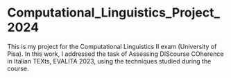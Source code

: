 # Computational_Linguistics_Project_2024
This is my project for the Computational Linguistics II exam (University of Pisa). In this work, I addressed the task of Assessing DIScourse COherence in Italian TEXts, EVALITA 2023, using the techniques studied during the course.
